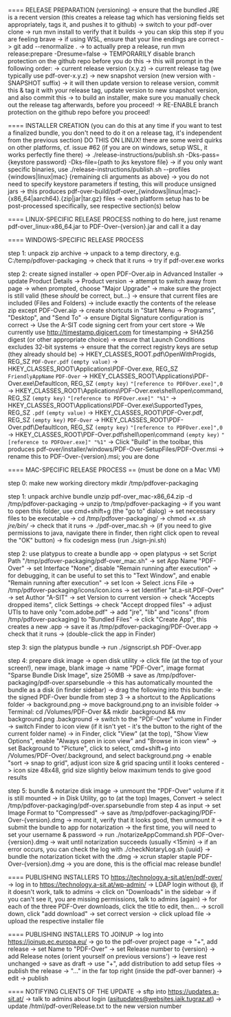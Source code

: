 ==== RELEASE PREPARATION (versioning)
  -> ensure that the bundled JRE is a recent version
(this creates a release tag which has versioning fields set appropriately, tags it, and pushes it to github)
  -> switch to your pdf-over clone
  -> run mvn install to verify that it builds
    -> you can skip this step if you are feeling brave
  -> if using WSL, ensure that your line endings are correct
    -> git add --renormalize .
  -> to actually prep a release, run mvn release:prepare -Dresume=false
    -> TEMPORARILY disable branch protection on the github repo before you do this
  -> this will prompt in the following order:
    -> current release version (x.y.z)
    -> current release tag (we typically use pdf-over-x.y.z)
    -> new snapshot version (new version with -SNAPSHOT suffix)
  -> it will then update version to release version, commit this & tag it with your release tag, update version to new snapshot version, and also commit this
  -> to build an installer, make sure you manually check out the release tag afterwards, before you proceed!
    -> RE-ENABLE branch protection on the github repo before you proceed!

==== INSTALLER CREATION (you can do this at any time if you want to test a finalized bundle, you don't need to do it on a release tag, it's independent from the previous section)
DO THIS ON LINUX! there are some weird quirks on other platforms, cf. issue #62 (if you are on windows, setup WSL, it works perfectly fine there)
  -> ./release-instructions/publish.sh -Dks-pass={keystore password} -Dks-file={path to jks keystore file}
    -> if you only want specific binaries, use ./release-instructions/publish.sh --profiles {windows|linux|mac} {remaining cli arguments as above}
    -> you do not need to specify keystore parameters if testing, this will produce unsigned jars
  -> this produces pdf-over-build/pdf-over_{windows|linux|mac}-{x86_64|aarch64}.{zip|jar|tar.gz} files
  -> each platform setup has to be post-processed specifically, see respective section(s) below

==== LINUX-SPECIFIC RELEASE PROCESS
  nothing to do here, just rename pdf-over_linux-x86_64.jar to PDF-Over-{version}.jar and call it a day

==== WINDOWS-SPECIFIC RELEASE PROCESS

step 1: unpack zip archive
  -> unpack to a temp directory, e.g. C:/temp/pdfover-packaging
  -> check that it runs
  -> try if pdf-over.exe works

step 2: create signed installer
  -> open PDF-Over.aip in Advanced Installer
  -> update Product Details
    -> Product version
    -> attempt to switch away from page
    -> when prompted, choose "Major Upgrade"
  -> make sure the project is still valid (these *should* be correct, but...)
    -> ensure that current files are included (Files and Folders)
      -> include exactly the contents of the release zip except PDF-Over.aip
    -> create shortcuts in "Start Menu -> Programs", "Desktop", and "Send To"
    -> ensure Digital Signature configuration is correct
      -> Use the A-SIT code signing cert from your cert store
      -> We currently use http://timestamp.digicert.com for timestamping
      -> SHA256 digest (or other appropriate choice)
    -> ensure that Launch Conditions excludes 32-bit systems
    -> ensure that the correct registry keys are setup (they already should be)
      -> HKEY_CLASSES_ROOT.pdf\OpenWithProgids, REG_SZ `PDF-Over.pdf` `(empty value)`
      -> HKEY_CLASSES_ROOT\Applications\PDF-Over.exe, REG_SZ `FriendlyAppName` `PDF-Over`
      -> HKEY_CLASSES_ROOT\Applications\PDF-Over.exe\DefaultIcon, REG_SZ `(empty key)` `"[reference to PDFOver.exe]",0`
      -> HKEY_CLASSES_ROOT\Applications\PDF-Over.exe\shell\open\command, REG_SZ `(empty key)` `"[reference to PDFOver.exe]" "%1"`
      -> HKEY_CLASSES_ROOT\Applications\PDF-Over.exe\SupportedTypes, REG_SZ `.pdf` `(empty value)`
      -> HKEY_CLASSES_ROOT\PDF-Over.pdf, REG_SZ `(empty key)` `PDF-Over`
      -> HKEY_CLASSES_ROOT\PDF-Over.pdf\DefaultIcon, REG_SZ `(empty key)` `"[reference to PDFOver.exe]",0`
      -> HKEY_CLASSES_ROOT\PDF-Over.pdf\shell\open\command `(empty key)` `"[reference to PDFOver.exe]" "%1"`
    -> Click "Build" in the toolbar, this produces pdf-over/installer/windows/PDF-Over-SetupFiles/PDF-Over.msi
    -> rename this to PDF-Over-{version}.msi; you are done

==== MAC-SPECIFIC RELEASE PROCESS
== (must be done on a Mac VM)

step 0: make new working directory
  mkdir /tmp/pdfover-packaging

step 1: unpack archive bundle
  unzip pdf-over_mac-x86_64.zip -d /tmp/pdfover-packaging
  -> unzip to /tmp/pdfover-packaging
  -> if you want to open this folder, use cmd+shift+g (the "go to" dialog)
  -> set necessary files to be executable
    -> cd /tmp/pdfover-packaging/
    -> chmod +x *.sh jre/bin/*
    -> check that it runs
      -> ./pdf-over_mac.sh
      -> (if you need to give permissions to java, navigate there in finder, then right click open to reveal the "OK" button)
  -> fix codesign mess (run ./sign-jni.sh)

step 2: use platypus to create a bundle app
  -> open platypus
  -> set Script Path "/tmp/pdfover-packaging/pdf-over_mac.sh"
  -> set App Name "PDF-Over"
  -> set Interface "None", disable "Remain running after execution"
    -> for debugging, it can be useful to set this to "Text Window", and enable "Remain running after execution"
  -> set Icon
    -> Select .icns File
    -> /tmp/pdfover-packaging/icons/icon.icns
  -> set Identifier "at.a-sit.PDF-Over"
  -> set Author "A-SIT"
  -> set Version to current version
  -> check "Accepts dropped items", click Settings
    -> check "Accept dropped files"
    -> adjust UTIs to have only "com.adobe.pdf"
  -> add "jre", "lib" and "icons" (from /tmp/pdfover-packaging) to "Bundled Files"
  -> click "Create App", this creates a new .app
  -> save it as /tmp/pdfover-packaging/PDF-Over.app
  -> check that it runs
    -> (double-click the app in Finder)

step 3: sign the platypus bundle
  -> run ./signscript.sh PDF-Over.app

step 4: prepare disk image
  -> open disk utility
  -> click file (at the top of your screen!), new image, blank image
    -> name "PDF-Over", image format "Sparse Bundle Disk Image", size 250MB
    -> save as /tmp/pdfover-packaging/pdf-over.sparsebundle
  -> this has automatically mounted the bundle as a disk (in finder sidebar)
  -> drag the following into this bundle:
    -> the signed PDF-Over bundle from step 3
    -> a shortcut to the Applications folder
    -> background.png
  -> move background.png to an invisible folder
    -> Terminal: cd /Volumes/PDF-Over && mkdir .background && mv background.png .background
  -> switch to the "PDF-Over" volume in Finder
  -> switch Finder to icon view (if it isn't yet - it's the button to the right of the current folder name)
  -> in Finder, click "View" (at the top), "Show View Options", enable "Always open in icon view" and "Browse in icon view"
  -> set Background to "Picture", click to select, cmd+shift+g into /Volumes/PDF-Over/.background, and select background.png
  -> enable "sort -> snap to grid", adjust icon size & grid spacing until it looks centered
    -> icon size 48x48, grid size slightly below maximum tends to give good results

step 5: bundle & notarize disk image
  -> unmount the "PDF-Over" volume if it is still mounted
  -> in Disk Utility, go to (at the top) Images, Convert
    -> select /tmp/pdfover-packaging/pdf-over.sparsebundle from step 4 as input
    -> set Image Format to "Compressed"
    -> save as /tmp/pdfover-packaging/PDF-Over-{version}.dmg
  -> mount it, verify that it looks good, then unmount it
  -> submit the bundle to app for notarization
    -> the first time, you will need to set your username & password
    -> run ./notarizeAppCommand.sh PDF-Over-{version}.dmg
    -> wait until notarization succeeds (usually <15min)
    -> if an error occurs, you can check the log with ./checkNotaryLog.sh {uuid}
  -> bundle the notarization ticket with the .dmg
    -> xcrun stapler staple PDF-Over-{version}.dmg
  -> you are done, this is the official mac release bundle!

==== PUBLISHING INSTALLERS TO https://technology.a-sit.at/en/pdf-over/
  -> log in to https://technology.a-sit.at/wp-admin/
    -> LDAP login without @, if it doesn't work, talk to admins
    -> click on "Downloads" in the sidebar
    -> if you can't see it, you are missing permissions, talk to admins (again)
    -> for each of the three PDF-Over downloads, click the title to edit, then...
      -> scroll down, click "add download"
      -> set correct version
      -> click upload file
      -> upload the respective installer file

==== PUBLISHING INSTALLERS TO JOINUP
  -> log into https://joinup.ec.europa.eu/
  -> go to the pdf-over project page
  -> "+", add release
    -> set Name to "PDF-Over"
    -> set Release number to {version}
    -> add Release notes (orient yourself on previous versions')
    -> leave rest unchanged
    -> save as draft
  -> use "+", add distribution to add setup files
  -> publish the release
    -> "..." in the far top right (inside the pdf-over banner)
    -> edit
    -> publish

==== NOTIFYING CLIENTS OF THE UPDATE
  -> sftp into https://updates.a-sit.at/
    -> talk to admins about login (asitupdates@websites.iaik.tugraz.at)
  -> update /html/pdf-over/Release.txt to the new version number
